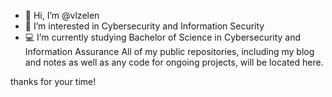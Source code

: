 - 👋 Hi, I’m @vlzelen
- 👀 I’m interested in Cybersecurity and Information Security
- 💻 I’m currently studying Bachelor of Science in Cybersecurity and Information Assurance
All of my public repositories, including my blog and notes as well as any code for ongoing projects, will be located here.

thanks for your time!



<!---
vlzelen/vlzelen is a ✨ special ✨ repository because its `README.md` (this file) appears on your GitHub profile.
You can click the Preview link to take a look at your changes.
--->
